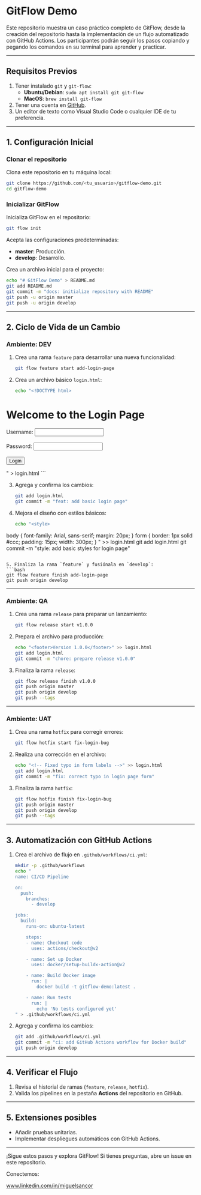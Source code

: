 
# GitFlow Demo

Este repositorio muestra un caso práctico completo de GitFlow, desde la creación del repositorio hasta la implementación de un flujo automatizado con GitHub Actions. Los participantes podrán seguir los pasos copiando y pegando los comandos en su terminal para aprender y practicar.

---

## **Requisitos Previos**
1. Tener instalado `git` y `git-flow`:
   - **Ubuntu/Debian**: `sudo apt install git git-flow`
   - **MacOS**: `brew install git-flow`
2. Tener una cuenta en [GitHub](https://github.com/).
3. Un editor de texto como Visual Studio Code o cualquier IDE de tu preferencia.

---

## **1. Configuración Inicial**

### Clonar el repositorio
Clona este repositorio en tu máquina local:
```bash
git clone https://github.com/<tu_usuario>/gitflow-demo.git
cd gitflow-demo
```

### Inicializar GitFlow
Inicializa GitFlow en el repositorio:
```bash
git flow init
```
Acepta las configuraciones predeterminadas:
- **master**: Producción.
- **develop**: Desarrollo.

Crea un archivo inicial para el proyecto:
```bash
echo "# GitFlow Demo" > README.md
git add README.md
git commit -m "docs: initialize repository with README"
git push -u origin master
git push -u origin develop
```

---

## **2. Ciclo de Vida de un Cambio**

### **Ambiente: DEV**
1. Crea una rama `feature` para desarrollar una nueva funcionalidad:
   ```bash
   git flow feature start add-login-page
   ```

2. Crea un archivo básico `login.html`:
   ```bash
   echo "<!DOCTYPE html>
<html>
<head>
    <title>Login Page</title>
</head>
<body>
    <h1>Welcome to the Login Page</h1>
    <form>
        <label for='username'>Username:</label>
        <input type='text' id='username' name='username'><br><br>
        <label for='password'>Password:</label>
        <input type='password' id='password' name='password'><br><br>
        <button type='submit'>Login</button>
    </form>
</body>
</html>" > login.html
   ```

3. Agrega y confirma los cambios:
   ```bash
   git add login.html
   git commit -m "feat: add basic login page"
   ```

4. Mejora el diseño con estilos básicos:
   ```bash
   echo "<style>
body { font-family: Arial, sans-serif; margin: 20px; }
form { border: 1px solid #ccc; padding: 15px; width: 300px; }
</style>" >> login.html
   git add login.html
   git commit -m "style: add basic styles for login page"
   ```

5. Finaliza la rama `feature` y fusiónala en `develop`:
   ```bash
   git flow feature finish add-login-page
   git push origin develop
   ```

---

### **Ambiente: QA**
1. Crea una rama `release` para preparar un lanzamiento:
   ```bash
   git flow release start v1.0.0
   ```

2. Prepara el archivo para producción:
   ```bash
   echo "<footer>Version 1.0.0</footer>" >> login.html
   git add login.html
   git commit -m "chore: prepare release v1.0.0"
   ```

3. Finaliza la rama `release`:
   ```bash
   git flow release finish v1.0.0
   git push origin master
   git push origin develop
   git push --tags
   ```

---

### **Ambiente: UAT**
1. Crea una rama `hotfix` para corregir errores:
   ```bash
   git flow hotfix start fix-login-bug
   ```

2. Realiza una corrección en el archivo:
   ```bash
   echo "<!-- Fixed typo in form labels -->" >> login.html
   git add login.html
   git commit -m "fix: correct typo in login page form"
   ```

3. Finaliza la rama `hotfix`:
   ```bash
   git flow hotfix finish fix-login-bug
   git push origin master
   git push origin develop
   git push --tags
   ```

---

## **3. Automatización con GitHub Actions**

1. Crea el archivo de flujo en `.github/workflows/ci.yml`:
   ```bash
   mkdir -p .github/workflows
   echo "
   name: CI/CD Pipeline

   on:
     push:
       branches:
         - develop

   jobs:
     build:
       runs-on: ubuntu-latest

       steps:
       - name: Checkout code
         uses: actions/checkout@v2

       - name: Set up Docker
         uses: docker/setup-buildx-action@v2

       - name: Build Docker image
         run: |
           docker build -t gitflow-demo:latest .

       - name: Run tests
         run: |
           echo 'No tests configured yet'
   " > .github/workflows/ci.yml
   ```

2. Agrega y confirma los cambios:
   ```bash
   git add .github/workflows/ci.yml
   git commit -m "ci: add GitHub Actions workflow for Docker build"
   git push origin develop
   ```

---

## **4. Verificar el Flujo**
1. Revisa el historial de ramas (`feature`, `release`, `hotfix`).
2. Valida los pipelines en la pestaña **Actions** del repositorio en GitHub.

---

## **5. Extensiones posibles**
- Añadir pruebas unitarias.
- Implementar despliegues automáticos con GitHub Actions.

---

¡Sigue estos pasos y explora GitFlow! Si tienes preguntas, abre un issue en este repositorio.

Conectemos:

www.linkedin.com/in/miguelsancor
